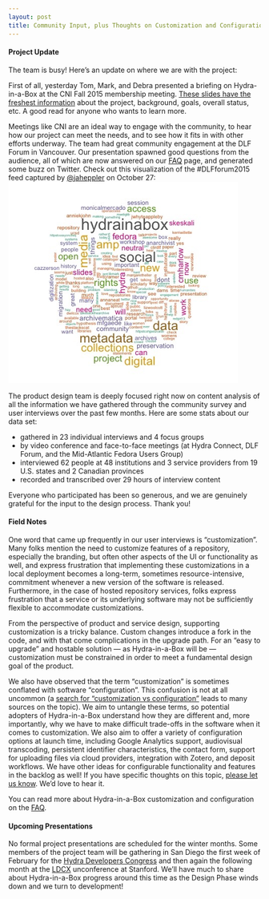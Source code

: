```yaml
---
layout: post
title: Community Input, plus Thoughts on Customization and Configuration
---
```


#### Project Update
The team is busy! Here’s an update on where we are with the project:

First of all, yesterday Tom, Mark, and Debra presented a briefing on Hydra-in-a-Box at the CNI Fall 2015 membership meeting. [These slides have the freshest information](https://osf.io/h4ru8/) about the project, background, goals, overall status, etc. A good read for anyone who wants to learn more.

Meetings like CNI are an ideal way to engage with the community, to hear how our project can meet the needs, and to see how it fits in with other efforts underway. The team had great community engagement at the DLF Forum in Vancouver. Our presentation spawned good questions from the audience, all of which are now answered on our [FAQ](/faq.html) page, and generated some buzz on Twitter. Check out this visualization of the #DLFforum2015 feed captured by [@jaheppler](http://twitter.com/jaheppler) on October 27:
<img src="/images/DLFforum2015Tagcloud.jpg">

The product design team is deeply focused right now on content analysis of all the information we have gathered through the community survey and user interviews over the past few months. Here are some stats about our data set:

* gathered in 23 individual interviews and 4 focus groups
* by video conference and face-to-face meetings (at Hydra Connect, DLF Forum, and the Mid-Atlantic Fedora Users Group)
* interviewed 62 people at 48 institutions and 3 service providers from 19 U.S. states and 2 Canadian provinces
* recorded and transcribed over 29 hours of interview content

Everyone who participated has been so generous, and we are genuinely grateful for the input to the design process. Thank you!

#### Field Notes
One word that came up frequently in our user interviews is “customization”. Many folks mention the need to customize features of a repository, especially the branding, but often other aspects of the UI or functionality as well, and express frustration that implementing these customizations in a local deployment becomes a long-term, sometimes resource-intensive, commitment whenever a new version of the software is released. Furthermore, in the case of hosted repository services, folks express frustration that a service or its underlying software may not be sufficiently flexible to accommodate customizations.

From the perspective of product and service design, supporting customization is a tricky balance. Custom changes introduce a fork in the code, and with that come complications in the upgrade path. For an “easy to upgrade” and hostable solution — as Hydra-in-a-Box will be — customization must be constrained in order to meet a fundamental design goal of the product.

We also have observed that the term “customization” is sometimes conflated with software “configuration”. This confusion is not at all uncommon (a [search for “customization vs configuration”](https://www.google.com/search?q=customization+vs+configuration&oq=customization+vs+configuration&aqs=chrome..69i57j69i59l2j0l3.373j0j4&sourceid=chrome&es_sm=91&ie=UTF-8) leads to many sources on the topic). We aim to untangle these terms, so potential adopters of Hydra-in-a-Box understand how they are different and, more importantly, why we have to make difficult trade-offs in the software when it comes to customization. We also aim to offer a variety of configuration options at launch time, including Google Analytics support, audiovisual transcoding, persistent identifier characteristics, the contact form, support for uploading files via cloud providers, integration with Zotero, and deposit workflows. We have other ideas for configurable functionality and features in the backlog as well! If you have specific thoughts on this topic, [please let us know](https://docs.google.com/forms/d/16BiWACwtD4AARGe6P0IaMQl5rOeWDLdi6g6-6V3YGto/viewform). We’d love to hear it.

You can read more about Hydra-in-a-Box customization and configuration on the [FAQ](/faq.html).

#### Upcoming Presentations
No formal project presentations are scheduled for the winter months. Some members of the project team will be gathering in San Diego the first week of February for the [Hydra Developers Congress](https://wiki.duraspace.org/display/hydra/February+2016+Developer+Meeting+Agenda) and then again the following month at the [LDCX](https://library.stanford.edu/projects/ldcx) unconference at Stanford. We’ll have much to share about Hydra-in-a-Box progress around this time as the Design Phase winds down and we turn to development!
